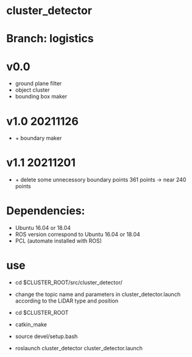 # cluster_detector
# Branch: logistics


# v0.0
+ ground plane filter
+ object cluster
+ bounding box maker


# v1.0 20211126
+ \+ boundary maker



# v1.1 20211201
+ \+ delete some unnecessory boundary points   361 points -> near 240 points


# Dependencies:
+ Ubuntu 16.04 or 18.04
+ ROS version correspond to Ubuntu 16.04 or 18.04
+ PCL (automate installed with ROS)

# use

+ cd $CLUSTER_ROOT/src/cluster_detector/
+ change the topic name and parameters in cluster_detector.launch according to the LiDAR type and position

+ cd $CLUSTER_ROOT
+ catkin_make
+ source devel/setup.bash
+ roslaunch cluster_detector cluster_detector.launch